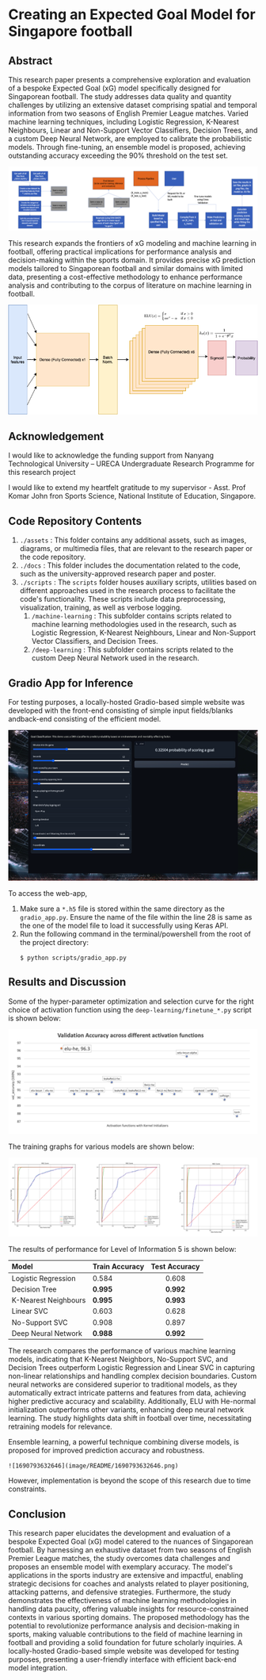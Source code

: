 # Creating an Expected Goal Model for Singapore football

## Abstract

This research paper presents a comprehensive exploration and evaluation of a bespoke Expected Goal (xG) model specifically designed for Singaporean football. The study addresses data quality and quantity challenges by utilizing an extensive dataset comprising spatial and temporal information from two seasons of English Premier League matches. Varied machine learning techniques, including Logistic Regression, K-Nearest Neighbours, Linear and Non-Support Vector Classifiers, Decision Trees, and a custom Deep Neural Network, are employed to calibrate the probabilistic models. Through fine-tuning, an ensemble model is proposed, achieving outstanding accuracy exceeding the 90% threshold on the test set.

![1690792388707](image/README/1690792388707.png "Proposed pipeline")

This research expands the frontiers of xG modeling and machine learning in football, offering practical implications for performance analysis and decision-making within the sports domain. It provides precise xG prediction models tailored to Singaporean football and similar domains with limited data, presenting a cost-effective methodology to enhance performance analysis and contributing to the corpus of literature on machine learning in football.

[![1690789137021](image/README/1690789137021.png)]()

## Acknowledgement

I would like to acknowledge the funding support from Nanyang Technological University – URECA Undergraduate Research Programme for this research project

I would like to extend my heartfelt gratitude to my supervisor - Asst. Prof Komar John fron Sports Science, National Institute of Education, Singapore.

## Code Repository Contents

1. `./assets` : This folder contains any additional assets, such as images, diagrams, or multimedia files, that are relevant to the research paper or the code repository.
2. `./docs` : This folder includes the documentation related to the code, such as the university-approved research paper and poster.
3. `./scripts` : The `scripts` folder houses auxiliary scripts, utilities based on different approaches used in the research process to facilitate the code's functionality. These scripts include data preprocessing, visualization, training, as well as verbose logging.
   1. `/machine-learning` : This subfolder contains scripts related to machine learning methodologies used in the research, such as Logistic Regression, K-Nearest Neighbours, Linear and Non-Support Vector Classifiers, and Decision Trees.
   2. `/deep-learning` : This subfolder contains scripts related to the custom Deep Neural Network used in the research.

## Gradio App for Inference

For testing purposes, a locally-hosted Gradio-based simple website was developed with the front-end consisting of simple input fields/blanks andback-end consisting of the efficient model.

![1690792772620](image/README/1690792772620.png)

To access the web-app,

1. Make sure a `*.h5` file is stored within the same directory as the `gradio_app.py`. Ensure the name of the file within the line 28 is same as the one of the model file to load it successfully using Keras API.
2. Run the following command in the terminal/powershell from the root of the project directory:
   ```console
   $ python scripts/gradio_app.py
   ```

## Results and Discussion

Some of the hyper-parameter optimization and selection curve for the right choice of activation function using the `deep-learning/finetune_*.py` script is shown below:

![1690789492422](image/README/1690789492422.png)

The training graphs for various models are shown below:

![1690792434794](image/README/1690792434794.png)

The results of performance for Level of Information 5 is shown below:

| Model                | Train Accuracy  |  Test Accuracy  |
| :------------------- | --------------- | :-------------: |
| Logistic Regression  | 0.584           |      0.608      |
| Decision Tree        | **0.995** | **0.992** |
| K-Nearest Neighbours | **0.995** | **0.993** |
| Linear SVC           | 0.603           |      0.628      |
| No-Support SVC       | 0.908           |      0.897      |
| Deep Neural Network  | **0.988** | **0.992** |

The research compares the performance of various machine learning models, indicating that K-Nearest Neighbors, No-Support SVC, and Decision Trees outperform Logistic Regression and Linear SVC in capturing non-linear relationships and handling complex decision boundaries. Custom neural networks are considered superior to traditional models, as they automatically extract intricate patterns and features from data, achieving higher predictive accuracy and scalability. Additionally, ELU with He-normal initialization outperforms other variants, enhancing deep neural network learning. The study highlights data shift in football over time, necessitating retraining models for relevance.

Ensemble learning, a powerful technique combining diverse models, is proposed for improved prediction accuracy and robustness.

    ![1690793632646](image/README/1690793632646.png)

However, implementation is beyond the scope of this research due to time constraints.

## Conclusion

This research paper elucidates the development and evaluation of a bespoke Expected Goal (xG) model catered to the nuances of Singaporean football. By harnessing an exhaustive dataset from two seasons of English Premier League matches, the study overcomes data challenges and proposes an ensemble model with exemplary accuracy. The model's applications in the sports industry are extensive and impactful, enabling strategic decisions for coaches and analysts related to player positioning, attacking patterns, and defensive strategies. Furthermore, the study demonstrates the effectiveness of machine learning methodologies in handling data paucity, offering valuable insights for resource-constrained contexts in various sporting domains. The proposed methodology has the potential to revolutionize performance analysis and decision-making in sports, making valuable contributions to the field of machine learning in football and providing a solid foundation for future scholarly inquiries. A locally-hosted Gradio-based simple website was developed for testing purposes, presenting a user-friendly interface with efficient back-end model integration.
